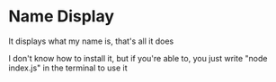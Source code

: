 # Name Display

It displays what my name is, that's all it does

I don't know how to install it, but if you're able to, you just write "node index.js" in the terminal to use it